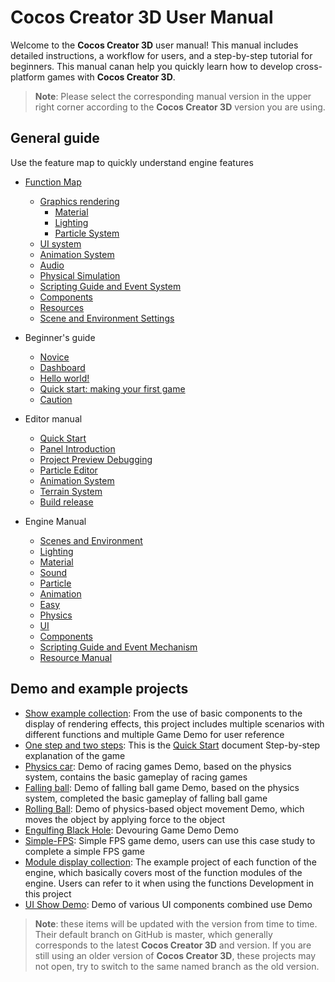 # Cocos Creator 3D User Manual

Welcome to the __Cocos Creator 3D__ user manual! This manual includes detailed instructions, a workflow for users, and a step-by-step tutorial for beginners. This manual canan help you quickly learn how to develop cross-platform games with __Cocos Creator 3D__.

> **Note**: Please select the corresponding manual version in the upper right corner according to the __Cocos Creator 3D__ version you are using.

## General guide

Use the feature map to quickly understand engine features

- [Function Map](module-map/index.md)
  - [Graphics rendering](module-map/graphics.md)
    - [Material](material-system/overview.md)
    - [Lighting](module-map/light.md)
    - [Particle System](particle-system/overview.md)
  - [UI system](ui-system/components/engine/index.md)
  - [Animation System](engine/animation/index.md)
  - [Audio](audio-system/overview.md)
  - [Physical Simulation](physics/physics.md)
  - [Scripting Guide and Event System](scripting/index.md)
  - [Components](editor/components/index.md)
  - [Resources](asset/index.md)
  - [Scene and Environment Settings](concepts/scene/index.md)

- Beginner's guide
  - [Novice](getting-started/index.md)
  - [Dashboard](getting-started/dashboard/index.md)
  - [Hello world!](Getting-started/helloworld/index.md)
  - [Quick start: making your first game](getting-started/first-game/index.md)
  - [Caution](getting-started/attention/index.md)
- Editor manual
  - [Quick Start](getting-started/index.md)
  - [Panel Introduction](editor/index.md)
  - [Project Preview Debugging](editor/preview/index.md)
  - [Particle Editor](particle-system/editor/index.md)
  - [Animation System](editor/animation/index.md)
  - [Terrain System](editor/terrain/index.md)
  - [Build release](editor/publish/index.md)
- Engine Manual
  - [Scenes and Environment](concepts/scene/index.md)
  - [Lighting](concepts/scene/light.md)
  - [Material](material-system/overview.md)
  - [Sound](audio-system/overview.md)
  - [Particle](particle-system/overview.md)
  - [Animation](engine/animation/index.md)
  - [Easy](tween/index.md)
  - [Physics](physics/physics.md)
  - [UI](ui-system/components/engine/index.md)
  - [Components](editor/components/index.md)
  - [Scripting Guide and Event Mechanism](scripting/index.md)
  - [Resource Manual](asset/index.md)

## Demo and example projects

- [Show example collection](https://github.com/cocos-creator/example-3d): From the use of basic components to the display of rendering effects, this project includes multiple scenarios with different functions and multiple Game Demo for user reference
- [One step and two steps](https://github.com/cocos-creator/tutorial-mind-your-step-3d): This is the [Quick Start](getting-started/first-game/index.md) document Step-by-step explanation of the game
- [Physics car](https://github.com/cocos-creator/example-3d/tree/master/simple-car-game): Demo of racing games Demo, based on the physics system, contains the basic gameplay of racing games
- [Falling ball](https://github.com/cocos-creator/example-3d/tree/master/falling-ball): Demo of falling ball game Demo, based on the physics system, completed the basic gameplay of falling ball game
- [Rolling Ball](https://github.com/cocos-creator/example-3d/tree/master/roll-a-ball): Demo of physics-based object movement Demo, which moves the object by applying force to the object
- [Engulfing Black Hole](https://github.com/cocos-creator/example-3d/tree/master/simple-hole): Devouring Game Demo Demo
- [Simple-FPS](https://github.com/cocos-creator/example-3d/tree/master/simple-fps): Simple FPS game demo, users can use this case study to complete a simple FPS game
- [Module display collection](https://github.com/cocos-creator/test-cases-3d): The example project of each function of the engine, which basically covers most of the function modules of the engine. Users can refer to it when using the functions Development in this project
- [UI Show Demo](https://github.com/cocos-creator/demo-ui/tree/3d): Demo of various UI components combined use Demo

> **Note**: these items will be updated with the version from time to time. Their default branch on GitHub is master, which generally corresponds to the latest __Cocos Creator 3D__ and version. If you are still using an older version of __Cocos Creator 3D__, these projects may not open, try to switch to the same named branch as the old version.
